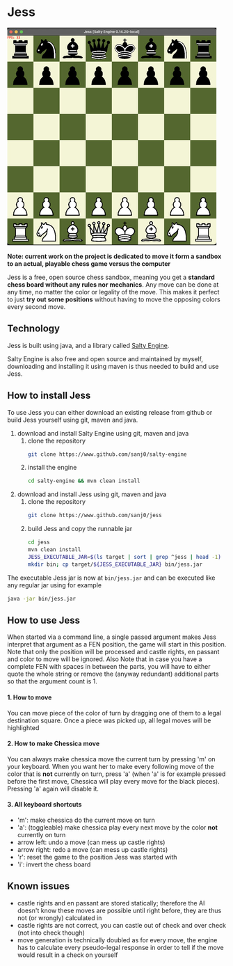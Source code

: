 # Jess

![Jess at startup](img/screenshot1_small.jpg)

**Note: current work on the project is dedicated to move it form a sandbox to an
actual, playable chess game versus the computer**

Jess is a free, open source chess sandbox, meaning you get a **standard chess
board without any rules nor mechanics**. Any move can be done at any time, no
matter the color or legality of the move. This makes it perfect to just **try
out some positions**
without having to move the opposing colors every second move.

## Technology

Jess is built using java, and a library
called [Salty Engine](https://www.github.com/sanj0/salty-engine).

Salty Engine is also free and open source and maintained by myself, downloading
and installing it using maven is thus needed to build and use Jess.

## How to install Jess

To use Jess you can either download an existing release from github or build
Jess yourself using git, maven and java.

1. download and install Salty Engine using git, maven and java
    1. clone the repository
        ```bash
        git clone https://www.github.com/sanj0/salty-engine
        ```
    2. install the engine
        ```bash
        cd salty-engine && mvn clean install
        ```
2. download and install Jess using git, maven and java
    1. clone the repository
        ```bash
        git clone https://www.github.com/sanj0/jess
        ```
    2. build Jess and copy the runnable jar
        ```bash
        cd jess
        mvn clean install
        JESS_EXECUTABLE_JAR=$(ls target | sort | grep ^jess | head -1)
        mkdir bin; cp target/${JESS_EXECUTABLE_JAR} bin/jess.jar
        ```

The executable Jess jar is now at `bin/jess.jar` and can be executed like any
regular jar using for example

```bash
java -jar bin/jess.jar
```

## How to use Jess
When started via a command line, a single passed argument makes Jess interpret
that argument as a FEN position, the game will start in this position. Note that
only the position will be processed and castle rights, en passant and color to move
will be ignored. Also Note that in case you have a complete FEN with spaces in between
the parts, you will have to either quote the whole string or remove the (anyway redundant)
additional parts so that the argument count is 1.
#### 1. How to move
You can move piece of the color of turn by dragging one of them to a legal destination
square. Once a piece was picked up, all legal moves will be highlighted
#### 2. How to make Chessica move
You can always make chessica move the current turn by pressing 'm' on your keyboard.
When you want her to make every following move of the color that is **not** currently
on turn, press 'a' (when 'a' is for example pressed before the first move, Chessica
will play every move for the black pieces). Pressing 'a' again will disable it.
#### 3. All keyboard shortcuts
- 'm': make chessica do the current move on turn
- 'a': (toggleable) make chessica play every next move by the color **not** currently on turn
- arrow left: undo a move (can mess up castle rights)
- arrow right: redo a move (can mess up castle rights)
- 'r': reset the game to the position Jess was started with
- 'i': invert the chess board

## Known issues
- castle rights and en passant are stored statically; therefore the AI doesn't know
these moves are possible until right before, they are thus not (or wrongly) calculated in
- castle rights are not correct, you can castle out of check and over check (not into check though)
- move generation is technically doubled as for every move, the engine has to calculate
every pseudo-legal response in order to tell if the move would result in a check on yourself
